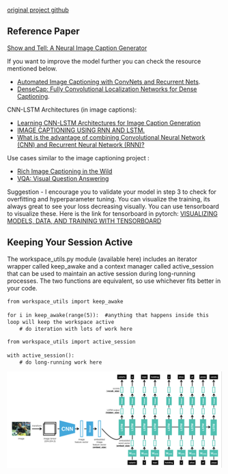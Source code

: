 [original project github](https://github.com/udacity/CVND---Image-Captioning-Project)
## Reference Paper
[Show and Tell: A Neural Image Caption Generator](https://arxiv.org/pdf/1411.4555.pdf)

If you want to improve the model further you can check the resource mentioned below.
- [Automated Image Captioning with ConvNets and Recurrent Nets](https://cs.stanford.edu/people/karpathy/sfmltalk.pdf).
- [DenseCap: Fully Convolutional Localization Networks for Dense Captioning](https://cs.stanford.edu/people/karpathy/densecap/).

CNN-LSTM Architectures (in image captions):
- [Learning CNN-LSTM Architectures for Image Caption Generation](https://cs224d.stanford.edu/reports/msoh.pdf)
- [IMAGE CAPTIONING USING RNN AND LSTM.](https://kapilddatascience.wordpress.com/2017/01/07/image-captioning-using-rnn-and-lstm/)
- [What is the advantage of combining Convolutional Neural Network (CNN) and Recurrent Neural Network (RNN)?](https://www.quora.com/What-is-the-advantage-of-combining-Convolutional-Neural-Network-CNN-and-Recurrent-Neural-Network-RNN)

Use cases similar to the image captioning project :

- [Rich Image Captioning in the Wild](https://arxiv.org/abs/1603.09016)
- [VQA: Visual Question Answering](https://arxiv.org/abs/1505.00468v7)

Suggestion - I encourage you to validate your model in step 3 to check for overfitting and hyperparameter tuning. You can visualize the training, its always great to see your loss decreasing visually. You can use tensorboard to visualize these. Here is the link for tensorboard in pytorch: [VISUALIZING MODELS, DATA, AND TRAINING WITH TENSORBOARD](https://pytorch.org/tutorials/intermediate/tensorboard_tutorial.html)

## Keeping Your Session Active
The workspace_utils.py module (available here) includes an iterator wrapper called keep_awake and a context manager called active_session that can be used to maintain an active session during long-running processes. The two functions are equivalent, so use whichever fits better in your code.

```
from workspace_utils import keep_awake

for i in keep_awake(range(5)):  #anything that happens inside this loop will keep the workspace active
    # do iteration with lots of work here
```
```
from workspace_utils import active_session

with active_session():
    # do long-running work here
```
![Tux, the Linux mascot](../images/cnn_rnn_arch.png)
